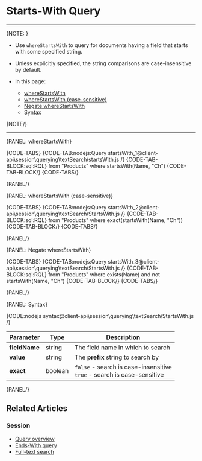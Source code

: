 ﻿# Starts-With Query

---

{NOTE: }

* Use `whereStartsWith` to query for documents having a field that starts with some specified string.

* Unless explicitly specified, the string comparisons are case-insensitive by default.

* In this page:
  * [whereStartsWith](../../../../client-api/session/querying/text-search/starts-with-query#wherestartswith)  
  * [whereStartsWith (case-sensitive)](../../../../client-api/session/querying/text-search/starts-with-query#wherestartswith-(case-sensitive))  
  * [Negate whereStartsWith](../../../../client-api/session/querying/text-search/starts-with-query#negate-wherestartswith)  
  * [Syntax](../../../../client-api/session/querying/text-search/starts-with-query#syntax)  

{NOTE/}

---

{PANEL: whereStartsWith}

{CODE-TABS}
{CODE-TAB:nodejs:Query startsWith_1@client-api\session\querying\textSearch\startsWith.js /}
{CODE-TAB-BLOCK:sql:RQL}
from "Products"
where startsWith(Name, "Ch")
{CODE-TAB-BLOCK/}
{CODE-TABS/}

{PANEL/}

{PANEL: whereStartsWith (case-sensitive)}

{CODE-TABS}
{CODE-TAB:nodejs:Query startsWith_2@client-api\session\querying\textSearch\StartsWith.js /}
{CODE-TAB-BLOCK:sql:RQL}
from "Products"
where exact(startsWith(Name, "Ch"))
{CODE-TAB-BLOCK/}
{CODE-TABS/}

{PANEL/}

{PANEL: Negate whereStartsWith}

{CODE-TABS}
{CODE-TAB:nodejs:Query startsWith_3@client-api\session\querying\textSearch\StartsWith.js /}
{CODE-TAB-BLOCK:sql:RQL}
from "Products"
where exists(Name) and not startsWith(Name, "Ch")
{CODE-TAB-BLOCK/}
{CODE-TABS/}

{PANEL/}

{PANEL: Syntax}

{CODE:nodejs syntax@client-api\session\querying\textSearch\StartsWith.js /}

| Parameter     | Type    | Description                                                               |
|---------------|---------|---------------------------------------------------------------------------|
| __fieldName__ | string  | The field name in which to search                                         |
| __value__     | string  | The __prefix__ string to search by                                        |
| __exact__     | boolean | `false` - search is case-insensitive<br>`true` - search is case-sensitive |


{PANEL/}

## Related Articles

### Session

- [Query overview](../../../../client-api/session/querying/how-to-query)
- [Ends-With query](../../../../client-api/session/querying/text-search/ends-with-query)
- [Full-text search](../../../../client-api/session/querying/text-search/full-text-search)


